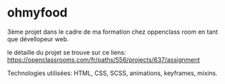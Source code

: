 # ohmyfood

3ème projet dans le cadre de ma formation chez oppenclass room en tant que dévellopeur web.

le détaille du projet se trouve sur ce liens: https://openclassrooms.com/fr/paths/556/projects/637/assignment

Technologies utilisées: HTML, CSS, SCSS, animations, keyframes, mixins.

